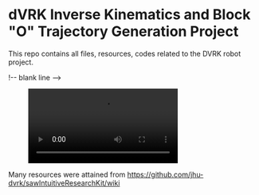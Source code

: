 # dVRK Inverse Kinematics and Block "O" Trajectory Generation Project

This repo contains all files, resources, codes related to the DVRK robot project.


!-- blank line -->
<figure class="video_container">
  <video controls="true" allowfullscreen="true" poster="">
    <source src="/Miscellaneous/dVRK_robot_trajectory.mp4" type="video/mp4">
  </video>
</figure>
<!-- blank line -->


Many resources were attained from https://github.com/jhu-dvrk/sawIntuitiveResearchKit/wiki